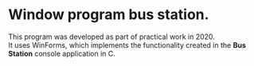 # Window program bus station.
This program was developed as part of practical work in 2020. <br>
It uses WinForms, which implements the functionality created in the **Bus Station** console application in C.